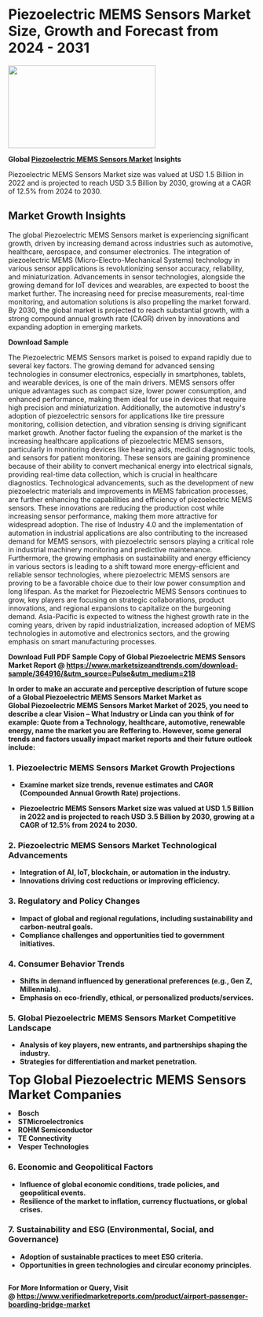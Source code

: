 <H1>Piezoelectric MEMS Sensors Market Size, Growth and Forecast from 2024 - 2031</H1><img class="aligncenter size-medium wp-image-584254" src="https://thirdeyenews.in/wp-content/uploads/2024/09/Global-Market-Research-300x168.jpeg" alt="" width="300" height="168" /><p><strong>Global&nbsp;<a href="https://www.marketsizeandtrends.com/download-sample/364916/&amp;utm_source=Pulse&amp;utm_medium=218">Piezoelectric MEMS Sensors Market</a> Insights</strong></p><p>Piezoelectric MEMS Sensors Market size was valued at USD 1.5 Billion in 2022 and is projected to reach USD 3.5 Billion by 2030, growing at a CAGR of 12.5% from 2024 to 2030.</p><p><h2>Market Growth Insights</h2> <p>The global Piezoelectric MEMS Sensors market is experiencing significant growth, driven by increasing demand across industries such as automotive, healthcare, aerospace, and consumer electronics. The integration of piezoelectric MEMS (Micro-Electro-Mechanical Systems) technology in various sensor applications is revolutionizing sensor accuracy, reliability, and miniaturization. Advancements in sensor technologies, alongside the growing demand for IoT devices and wearables, are expected to boost the market further. The increasing need for precise measurements, real-time monitoring, and automation solutions is also propelling the market forward. By 2030, the global market is projected to reach substantial growth, with a strong compound annual growth rate (CAGR) driven by innovations and expanding adoption in emerging markets.</p> <p><strong>Download Sample</strong></p> <p>The Piezoelectric MEMS Sensors market is poised to expand rapidly due to several key factors. The growing demand for advanced sensing technologies in consumer electronics, especially in smartphones, tablets, and wearable devices, is one of the main drivers. MEMS sensors offer unique advantages such as compact size, lower power consumption, and enhanced performance, making them ideal for use in devices that require high precision and miniaturization. Additionally, the automotive industry's adoption of piezoelectric sensors for applications like tire pressure monitoring, collision detection, and vibration sensing is driving significant market growth. Another factor fueling the expansion of the market is the increasing healthcare applications of piezoelectric MEMS sensors, particularly in monitoring devices like hearing aids, medical diagnostic tools, and sensors for patient monitoring. These sensors are gaining prominence because of their ability to convert mechanical energy into electrical signals, providing real-time data collection, which is crucial in healthcare diagnostics. Technological advancements, such as the development of new piezoelectric materials and improvements in MEMS fabrication processes, are further enhancing the capabilities and efficiency of piezoelectric MEMS sensors. These innovations are reducing the production cost while increasing sensor performance, making them more attractive for widespread adoption. The rise of Industry 4.0 and the implementation of automation in industrial applications are also contributing to the increased demand for MEMS sensors, with piezoelectric sensors playing a critical role in industrial machinery monitoring and predictive maintenance. Furthermore, the growing emphasis on sustainability and energy efficiency in various sectors is leading to a shift toward more energy-efficient and reliable sensor technologies, where piezoelectric MEMS sensors are proving to be a favorable choice due to their low power consumption and long lifespan. As the market for Piezoelectric MEMS Sensors continues to grow, key players are focusing on strategic collaborations, product innovations, and regional expansions to capitalize on the burgeoning demand. Asia-Pacific is expected to witness the highest growth rate in the coming years, driven by rapid industrialization, increased adoption of MEMS technologies in automotive and electronics sectors, and the growing emphasis on smart manufacturing processes. <p><strong></p><p><span class=""><strong>Download Full PDF Sample Copy of Global Piezoelectric MEMS Sensors Market Report</strong> @ <a href="https://www.marketsizeandtrends.com/download-sample/364916/&amp;utm_source=Pulse&amp;utm_medium=218" target="_blank">https://www.marketsizeandtrends.com/download-sample/364916/&amp;utm_source=Pulse&amp;utm_medium=218</a></span></p><p>In order to make an accurate and perceptive description of future scope of a Global&nbsp;Piezoelectric MEMS Sensors Market Market as Global&nbsp;Piezoelectric MEMS Sensors Market Market of 2025, you need to describe a clear Vision &ndash; What Industry or Linda can you think of for example: Quote from a Technology, healthcare, automotive, renewable energy, name the market you are Reffering to. However, some general trends and factors usually impact market reports and their future outlook include:</p><h3>1.&nbsp;<strong>Piezoelectric MEMS Sensors Market Growth Projections</strong></h3><ul><li>Examine market size trends, revenue estimates and CAGR (Compounded Annual Growth Rate) projections.</li><li><p>Piezoelectric MEMS Sensors Market size was valued at USD 1.5 Billion in 2022 and is projected to reach USD 3.5 Billion by 2030, growing at a CAGR of 12.5% from 2024 to 2030.</p></li></ul><h3>2.&nbsp;<strong>Piezoelectric MEMS Sensors Market Technological Advancements</strong></h3><ul><li>Integration of AI, IoT, blockchain, or automation in the industry.</li><li>Innovations driving cost reductions or improving efficiency.</li></ul><h3>3.&nbsp;<strong>Regulatory and Policy Changes</strong></h3><ul><li>Impact of global and regional regulations, including sustainability and carbon-neutral goals.</li><li>Compliance challenges and opportunities tied to government initiatives.</li></ul><h3>4.&nbsp;<strong>Consumer Behavior Trends</strong></h3><ul><li>Shifts in demand influenced by generational preferences (e.g., Gen Z, Millennials).</li><li>Emphasis on eco-friendly, ethical, or personalized products/services.</li></ul><h3>5.&nbsp;<strong>Global Piezoelectric MEMS Sensors Market Competitive Landscape</strong></h3><ul><li>Analysis of key players, new entrants, and partnerships shaping the industry.</li><li>Strategies for differentiation and market penetration.</li></ul><p data-pm-slice="1 1 []"><span style="color: inherit; font-family: inherit; font-size: 25px;">Top Global Piezoelectric MEMS Sensors Market Companies</span></p><div class="" data-test-id=""><p><li>Bosch</li><li> STMicroelectronics</li><li> ROHM Semiconductor</li><li> TE Connectivity</li><li> Vesper Technologies</li></p></div><h3>6.&nbsp;<strong>Economic and Geopolitical Factors</strong></h3><ul><li>Influence of global economic conditions, trade policies, and geopolitical events.</li><li>Resilience of the market to inflation, currency fluctuations, or global crises.</li></ul><h3>7.&nbsp;<strong>Sustainability and ESG (Environmental, Social, and Governance)</strong></h3><ul><li>Adoption of sustainable practices to meet ESG criteria.</li><li>Opportunities in green technologies and circular economy principles.</li></ul><h2><strong style="font-size: 14px;">For More Information or Query, Visit @&nbsp;</strong><a style="background-color: #ffffff; font-size: 14px;" href="https://www.marketsizeandtrends.com/report/piezoelectric-mems-sensors-market/" target="_blank">https://www.verifiedmarketreports.com/product/airport-passenger-boarding-bridge-market</a></h2>
